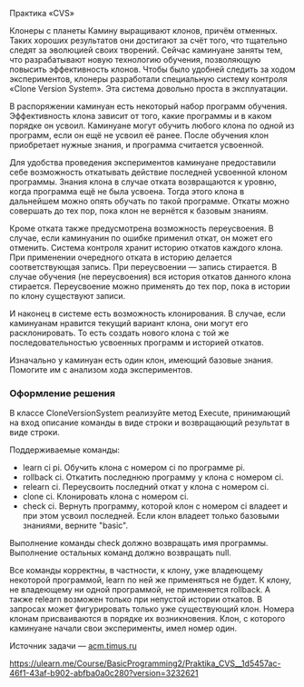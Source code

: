
Практика «CVS»                  

<p>Клонеры с планеты Камину выращивают клонов, причём отменных.
Таких хороших результатов они достигают за счёт того, что тщательно следят за эволюцией своих творений.
Сейчас каминуане заняты тем, что разрабатывают новую технологию обучения, позволяющую повысить эффективность клонов.
Чтобы было удобней следить за ходом экспериментов, клонеры разработали специальную систему контроля «Clone Version System».
Эта система довольно проста в эксплуатации.</p>
<p>В распоряжении каминуан есть некоторый набор программ обучения.
Эффективность клона зависит от того, какие программы и в каком порядке он усвоил.
Каминуане могут обучить любого клона по одной из программ, если он ещё не усвоил её ранее.
После обучения клон приобретает нужные знания, и программа считается усвоенной.</p>
<p>Для удобства проведения экспериментов каминуане предоставили себе возможность откатывать действие последней усвоенной клоном программы.
Знания клона в случае отката возвращаются к уровню, когда программа ещё не была усвоена.
Тогда этого клона в дальнейшем можно опять обучать по такой программе.
Откаты можно совершать до тех пор, пока клон не вернётся к базовым знаниям.</p>
<p>Кроме отката также предусмотрена возможность переусвоения.
В случае, если каминуанин по ошибке применил откат, он может его отменить.
Система контроля хранит историю откатов каждого клона.
При применении очередного отката в историю делается соответствующая запись.
При переусвоении — запись стирается.
В случае обучения (не переусвоения) вся история откатов данного клона стирается.
Переусвоение можно применять до тех пор, пока в истории по клону существуют записи.</p>
<p>И наконец в системе есть возможность клонирования.
В случае, если каминуанам нравится текущий вариант клона, они могут его расклонировать.
То есть создать нового клона с той же последовательностью усвоенных программ и историей откатов.</p>
<p>Изначально у каминуан есть один клон, имеющий базовые знания.
Помогите им с анализом хода экспериментов.</p>
<h3>Оформление решения</h3>
<p>В классе CloneVersionSystem реализуйте метод Execute, принимающий на вход описание команды в виде строки и возвращающий результат в виде строки.</p>
<p>Поддерживаемые команды:</p>
<ul>
<li>learn ci pi.
Обучить клона с номером ci по программе pi.</li>
<li>rollback ci.
Откатить последнюю программу у клона с номером ci.</li>
<li>relearn ci.
Переусвоить последний откат у клона с номером ci.</li>
<li>clone ci.
Клонировать клона с номером ci.</li>
<li>check ci.
Вернуть программу, которой клон с номером ci владеет и при этом усвоил последней.
Если клон владеет только базовыми знаниями, верните "basic".</li>
</ul>
<p>Выполнение команды check должно возвращать имя программы.
Выполнение остальных команд должно возвращать null.</p>
<p>Все команды корректны, в частности, к клону, уже владеющему некоторой программой, learn по ней же применяться не будет.
К клону, не владеющему ни одной программой, не применяется rollback.
А также relearn возможен только при непустой истории откатов.
В запросах может фигурировать только уже существующий клон.
Номера клонам присваиваются в порядке их возникновения.
Клон, с которого каминуане начали свои эксперименты, имел номер один.</p>
<p>Источник задачи — <a href="http://acm.timus.ru/problem.aspx?num=1992" target="_blank">acm.timus.ru</a></p>
	

			
https://ulearn.me/Course/BasicProgramming2/Praktika_CVS__1d5457ac-46f1-43af-b902-abfba0a0c280?version=3232621
